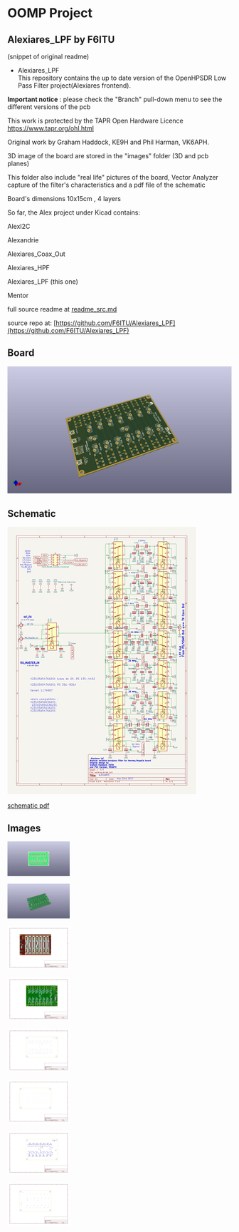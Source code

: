 # OOMP Project  
## Alexiares_LPF  by F6ITU  
  
(snippet of original readme)  
  
- Alexiares_LPF  
This repository contains the up to date version of the OpenHPSDR Low Pass Filter project(Alexiares frontend).   
  
**Important notice** : please check the "Branch" pull-down menu to see the different versions of the pcb  
  
  
This work is protected by the TAPR Open Hardware Licence https://www.tapr.org/ohl.html  
  
Original work by Graham Haddock, KE9H and Phil Harman, VK6APH.  
  
3D image of the board are stored in the "images" folder (3D and pcb planes)  
  
This folder also include "real life" pictures of the board, Vector Analyzer capture of the filter's characteristics and a pdf file of the schematic  
  
Board's dimensions 10x15cm , 4 layers  
  
So far, the Alex project under Kicad contains:   
  
AlexI2C  
  
Alexandrie   
  
Alexiares_Coax_Out  
  
Alexiares_HPF  
  
Alexiares_LPF (this one)  
  
Mentor  
  
  full source readme at [readme_src.md](readme_src.md)  
  
source repo at: [https://github.com/F6ITU/Alexiares_LPF](https://github.com/F6ITU/Alexiares_LPF)  
## Board  
  
[![working_3d.png](working_3d_600.png)](working_3d.png)  
## Schematic  
  
[![working_schematic.png](working_schematic_600.png)](working_schematic.png)  
  
[schematic pdf](working_schematic.pdf)  
## Images  
  
[![working_3D_bottom.png](working_3D_bottom_140.png)](working_3D_bottom.png)  
  
[![working_3D_top.png](working_3D_top_140.png)](working_3D_top.png)  
  
[![working_assembly_page_01.png](working_assembly_page_01_140.png)](working_assembly_page_01.png)  
  
[![working_assembly_page_02.png](working_assembly_page_02_140.png)](working_assembly_page_02.png)  
  
[![working_assembly_page_03.png](working_assembly_page_03_140.png)](working_assembly_page_03.png)  
  
[![working_assembly_page_04.png](working_assembly_page_04_140.png)](working_assembly_page_04.png)  
  
[![working_assembly_page_05.png](working_assembly_page_05_140.png)](working_assembly_page_05.png)  
  
[![working_assembly_page_06.png](working_assembly_page_06_140.png)](working_assembly_page_06.png)  
